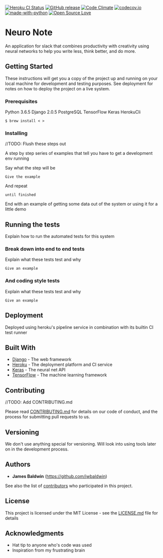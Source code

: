 [![Heroku CI Status](https://ci-badges.herokuapp.com/pipelines/216aae97-3b09-42e0-9b53-9d4b52cc436a/master.svg)](https://dashboard.heroku.com/pipelines/216aae97-3b09-42e0-9b53-9d4b52cc436a) 
[![GitHub release](https://img.shields.io/github/releases/jwbaldwin/neuro-note.svg)](https://github.com/jwbaldwin/neuro-note/releases)
[![Code Climate](https://api.codeclimate.com/v1/badges/ee1fdd01649596943575/maintainability.svg)](https://codeclimate.com/github/jwbaldwin/badges) 
[![codecov.io](https://codecov.io/github/jwbaldwin/badges/coverage.svg?branch=master)](https://codecov.io/github/jwbaldwin/badges?branch=master)
[![made-with-python](https://img.shields.io/badge/Made%20with-Python-1f425f.svg)](https://www.python.org/)
[![Open Source Love](https://badges.frapsoft.com/os/mit/mit.svg?v=102)](https://github.com/ellerbrock/open-source-badge/)
# Neuro Note

An application for slack that combines productivity with creativity using neural networks to help you write less, think better, and do more.

## Getting Started

These instructions will get you a copy of the project up and running on your local machine for development and testing purposes. See deployment for notes on how to deploy the project on a live system.

### Prerequisites

Python 3.6.5
Django 2.0.5
PostgreSQL
TensorFlow
Keras
HerokuCli

```
$ brew install < >
```

### Installing
//TODO: Flush these steps out

A step by step series of examples that tell you have to get a development env running

Say what the step will be

```
Give the example
```

And repeat

```
until finished
```

End with an example of getting some data out of the system or using it for a little demo

## Running the tests

Explain how to run the automated tests for this system

### Break down into end to end tests

Explain what these tests test and why

```
Give an example
```

### And coding style tests

Explain what these tests test and why

```
Give an example
```

## Deployment

Deployed using heroku's pipeline service in combination with its builtin CI test runner

## Built With

* [Django](https://www.djangoproject.com/) - The web framework
* [Heroku](https://www.heroku.com/what) - The deployment platform and CI service
* [Keras](https://keras.io/) - The neural net API
* [TensorFlow](https://www.tensorflow.org/) - The machine learning framework

## Contributing
 //TODO: Add CONTRIBUTING.md

Please read [CONTRIBUTING.md](https://gist.github.com/) for details on our code of conduct, and the process for submitting pull requests to us.

## Versioning

We don't use anything special for versioning. Will look into using tools later on in the development process.

## Authors

* **James Baldwin** (https://github.com/jwbaldwin)

See also the list of [contributors](https://github.com/your/project/contributors) who participated in this project.

## License

This project is licensed under the MIT License - see the [LICENSE.md](LICENSE.md) file for details

## Acknowledgments

* Hat tip to anyone who's code was used
* Inspiration from my frustrating brain
